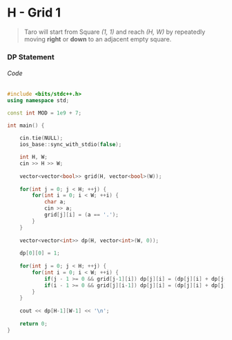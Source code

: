 # H - Grid 1


> Taro will start from Square *(1, 1)* and reach *(H, W)* by repeatedly moving **right** or **down** to an adjacent empty square.

### DP Statement

###### Code
```cpp
#include <bits/stdc++.h>
using namespace std;

const int MOD = 1e9 + 7;

int main() {
	
	cin.tie(NULL);
	ios_base::sync_with_stdio(false);

	int H, W;
	cin >> H >> W;
	
	vector<vector<bool>> grid(H, vector<bool>(W));
	
	for(int j = 0; j < H; ++j) {
		for(int i = 0; i < W; ++i) {
			char a;
			cin >> a;
			grid[j][i] = (a == '.');
		}
	}
	
	vector<vector<int>> dp(H, vector<int>(W, 0));
	
	dp[0][0] = 1;
	
	for(int j = 0; j < H; ++j) {
		for(int i = 0; i < W; ++i) {
			if(j - 1 >= 0 && grid[j-1][i]) dp[j][i] = (dp[j][i] + dp[j-1][i]) % MOD;
			if(i - 1 >= 0 && grid[j][i-1]) dp[j][i] = (dp[j][i] + dp[j][i-1]) % MOD;
		}
	}
	
	cout << dp[H-1][W-1] << '\n';
	
	return 0;
}
```
